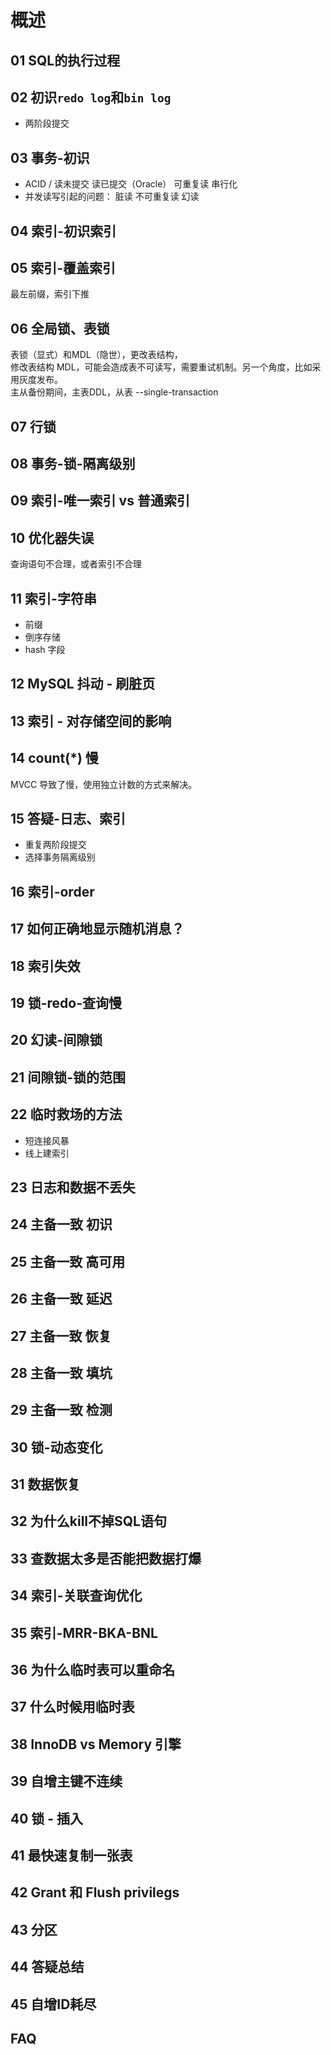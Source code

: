 # 概述

## 01 SQL的执行过程  

## 02 初识`redo log`和`bin log`  

- 两阶段提交

## 03 事务-初识  

- ACID / 读未提交 读已提交（Oracle） 可重复读 串行化  
- 并发读写引起的问题： 脏读 不可重复读 幻读  

## 04 索引-初识索引  

## 05 索引-覆盖索引  

最左前缀，索引下推

## 06 全局锁、表锁  

表锁（显式）和MDL（隐世），更改表结构，  
修改表结构 MDL，可能会造成表不可读写，需要重试机制。另一个角度，比如采用灰度发布。  
主从备份期间，主表DDL，从表 --single-transaction

## 07 行锁  

## 08 事务-锁-隔离级别  

## 09 索引-唯一索引 vs 普通索引  

## 10 优化器失误  

查询语句不合理，或者索引不合理  

## 11 索引-字符串  

- 前缀  
- 倒序存储  
- hash 字段  

## 12 MySQL 抖动 - 刷脏页 

## 13 索引 - 对存储空间的影响  

## 14 count(*) 慢  

MVCC 导致了慢，使用独立计数的方式来解决。  

## 15 答疑-日志、索引  

- 重复两阶段提交  
- 选择事务隔离级别  

## 16 索引-order  

## 17 如何正确地显示随机消息？  

## 18 索引失效  

## 19 锁-redo-查询慢  

## 20 幻读-间隙锁  

## 21 间隙锁-锁的范围  

## 22 临时救场的方法  

- 短连接风暴  
- 线上建索引  

## 23 日志和数据不丢失  

## 24 主备一致 初识  

## 25 主备一致 高可用  

## 26 主备一致 延迟  

## 27 主备一致 恢复  

## 28 主备一致 填坑  

## 29 主备一致 检测  

## 30 锁-动态变化  

## 31 数据恢复

## 32 为什么kill不掉SQL语句

## 33 查数据太多是否能把数据打爆  

## 34 索引-关联查询优化  

## 35 索引-MRR-BKA-BNL  

## 36 为什么临时表可以重命名  

## 37 什么时候用临时表  

## 38 InnoDB vs Memory 引擎  

## 39 自增主键不连续  

## 40 锁 - 插入  

## 41 最快速复制一张表  

## 42 Grant 和 Flush privilegs

## 43 分区

## 44 答疑总结

## 45 自增ID耗尽  

## FAQ

